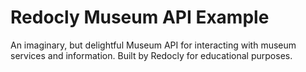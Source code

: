 # Redocly Museum API Example

An imaginary, but delightful Museum API for interacting with museum services and information.
Built by Redocly for educational purposes.

